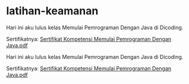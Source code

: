 
# latihan-keamanan

Hari ini aku lulus kelas Memulai Pemrograman Dengan Java di Dicoding.

Sertifikatnya: [Sertifikat Kompetensi Memulai Pemrograman Dengan Java.pdf](https://github.com/dicodingacademy/pengalaman-belajar/files/12545872/sertifikat_course_60_11531_190521165919.pdf)

Hari ini aku lulus kelas Memulai Pemrograman Dengan Java di Dicoding.

Sertifikatnya: [Sertifikat Kompetensi Memulai Pemrograman Dengan Java.pdf](https://github.com/dicodingacademy/pengalaman-belajar/files/12545872/sertifikat_course_60_11531_190521165919.pdf)
